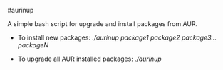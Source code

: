 #aurinup

A simple bash script for upgrade and install packages from AUR.

* To install new packages:
*./aurinup package1 package2 package3... packageN*

* To upgrade all AUR installed packages:
*./aurinup*
